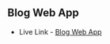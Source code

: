 ## Blog Web App

- Live Link -  [Blog Web App](https://blog-app-javascript-madhavsahi.netlify.app/ "Live Link")